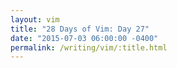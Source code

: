 ```yaml
---
layout: vim
title: "28 Days of Vim: Day 27"
date: "2015-07-03 06:00:00 -0400"
permalink: /writing/vim/:title.html
---
```



